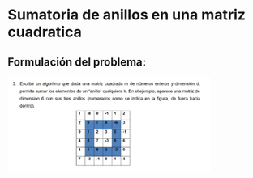 
# Sumatoria de anillos en una matriz cuadratica

## Formulación del problema:
<img src="IMAGENProblema.jpg" alt="Imagen del problema" width="400" />



